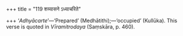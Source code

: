 +++
title = "119 शय्यासने ऽध्याचरिते"

+++
‘*Adhyācarte*’—‘Prepared’ (Medhātithi);—‘occupied’ (Kullūka). This verse
is quoted in *Vīramitrodaya* (Saṃskāra, p. 460).


